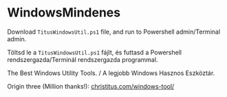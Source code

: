 # WindowsMindenes
Download <code>TitusWindowsUtil.ps1</code> file, and run to Powershell admin/Terminal admin.

Töltsd le a <code>TitusWindowsUtil.ps1</code> fájlt, és futtasd a Powershell rendszergazda/Terminál rendszergazda programmal.

The Best Windows Utility Tools. / A legjobb Windows Hasznos Eszköztár.

Origin three (Million thanks!): <a href="christitus.com/windows-tool/" target="_blank">christitus.com/windows-tool/</a>

